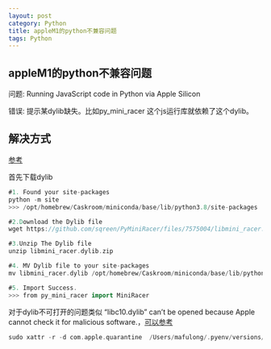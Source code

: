 ```yaml
---
layout: post
category: Python
title: appleM1的python不兼容问题
tags: Python
---
```


## appleM1的python不兼容问题

问题: Running JavaScript code in Python via Apple Silicon

错误: 提示某dylib缺失。比如py_mini_racer 这个js运行库就依赖了这个dylib。 





## 解决方式

[参考](https://medium.com/@Stephen.Z/%EF%B8%8Frunning-javascript-code-in-python-via-apple-silicon-ac9da5da39e3)



首先下载dylib

```scala
#1. Found your site-packages
python -m site
>>> /opt/homebrew/Caskroom/miniconda/base/lib/python3.8/site-packages

#2.Download the Dylib file
wget https://github.com/sqreen/PyMiniRacer/files/7575004/libmini_racer.dylib.zip

#3.Unzip The Dylib file
unzip libmini_racer.dylib.zip

#4. MV Dylib file to your site-packages
mv libmini_racer.dylib /opt/homebrew/Caskroom/miniconda/base/lib/python3.8/site-packages/py_mini_racer/.

#5. Import Success.
>>> from py_mini_racer import MiniRacer
```



对于dylib不可打开的问题类似 “libc10.dylib” can’t be opened because Apple cannot check it for malicious software.，[可以参考](https://github.com/pytorch/pytorch/issues/120606)

```scala
sudo xattr -r -d com.apple.quarantine  /Users/mafulong/.pyenv/versions/3.11.5/lib/python3.11/site-packages/py_mini_racer/libmini_racer.dylib
```

